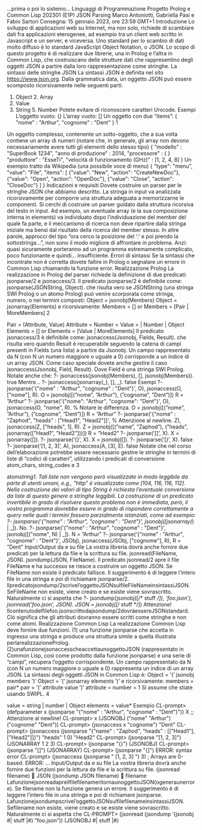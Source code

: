 ...prima o poi lo sistemo...
Linguaggi di Programmazione Progetto Prolog e Common Lisp 202301 (E1P)
JSON Parsing
Marco Antoniotti, Gabriella Pasi e Fabio Sartori
Consegna:
15 gennaio 2023, ore 23:59 GMT+1
Introduzione
Lo sviluppo di applicazioni web su Internet, ma non solo, richiede di scambiare dati fra applicazioni eterogenee, ad esempio tra un client web scritto in Javascript e un server, e viceversa. Uno standard per lo scambio di dati molto diffuso è lo standard JavaScript Object Notation, o JSON. Lo scopo di questo progetto è di realizzare due librerie, una in Prolog e l’altra in Common Lisp, che costruiscano delle strutture dati che rappresentino degli oggetti JSON a partire dalla loro rappresentazione come stringhe.
La sintassi delle stringhe JSON
La sintassi JSON è definita nel sito https://www.json.org.
Dalla grammatica data, un oggetto JSON può essere scomposto ricorsivamente nelle seguenti parti:

1. Object 2. Array
2. Value
3. String 5. Number
   Potete evitare di riconoscere caratteri Unicode.
   Esempi
   L’oggetto vuoto:
   {}
   L’array vuoto:
   []
   Un oggetto con due “items”:
   {
   "nome" : "Arthur",
   "cognome" : "Dent"
   }
   1

Un oggetto complesso, contenente un sotto-oggetto, che a sua volta contiene un array di numeri (notare che, in generale, gli array non devono necessariamente avere tutti gli elementi dello stesso tipo)
{
"modello" : "SuperBook 1234",
"anno di produzione" : 2014,
"processore" : {
}
"produttore" : "EsseTi",
"velocità di funzionamento (GHz)" : [1, 2, 4, 8]
}
Un esempio tratto da Wikipedia (una possibile voce di menu)
{
"type": "menu",
"value": "File",
"items": [
{"value": "New", "action": "CreateNewDoc"},
{"value": "Open", "action": "OpenDoc"},
{"value": "Close", "action": "CloseDoc"}
] }
Indicazioni e requisiti
Dovete costruire un parser per le stringhe JSON che abbiamo descritto. La stringa in input va analizzata ricorsivamente per comporre una struttura adeguata a memorizzarne le componenti. Si cerchi di costruire un parser guidato dalla struttura ricorsiva del testo in input. Ad esempio, un eventuale array (e la sua composizione interna in elements) va individuato dopo l’individuazione del member del quale fa parte, e il meccanismo di ricerca non deve ripartire dalla stringa iniziale ma bensì dal risultato della ricerca del member stesso.
In altre parole, approcci del tipo “ora cerco la posizione del ‘:’ e poi prendo la sottostringa...”, non sono il modo migliore di affrontare in problema. Anzi: quasi sicuramente porteranno ad un programma estremamente complicato, poco funzionante e quindi... insufficiente.
Errori di sintassi
Se la sintassi che incontrate non è corretta dovete fallire in Prolog o segnalare un errore in Common Lisp chiamando la funzione error.
Realizzazione Prolog
La realizzazione in Prolog del parser richiede la definizione di due predicati: jsonparse/2 e jsonaccess/3.
Il predicato jsonparse/2 è definibile come: jsonparse(JSONString, Object).
che risulta vero se JSONString (una stringa SWI Prolog o un atomo Prolog) può venire scorporata come stringa, numero, o nei termini composti:
Object = jsonobj(Members)
Object = jsonarray(Elements)
e ricorsivamente:
Members = [] or
Members = [Pair | MoreMembers]
2

Pair = (Attribute, Value)
Attribute = <string SWI Prolog>
Number = <numero Prolog>
Value = <string SWI Prolog> | Number | Object
Elements = [] or
Elements = [Value | MoreElements]
Il predicato jsonaccess/3 è definibile come: jsonaccess(Jsonobj, Fields, Result).
che risulta vero quando Result è recuperabile seguendo la catena di campi presenti in Fields (una lista) a partire da Jsonobj. Un campo rappresentato da N (con N un numero maggiore o uguale a 0) corrisponde a un indice di un array JSON.
Come caso speciale dovete anche gestire il caso
jsonaccess(Jsonobj, Field, Result).
Dove Field è una stringa SWI Prolog. Notate anche che:
?- jsonaccess(jsonobj(Members), [], jsonobj(Members)). true
Mentre...
?- jsonaccess(jsonarray(_), [], _). false
Esempi
?- jsonparse('{"nome" : "Arthur", "cognome" : "Dent"}', O), jsonaccess(O, ["nome"], R).
O = jsonobj([(”nome”, ”Arthur”), (”cognome”, ”Dent”)])
R = ”Arthur”
?- jsonparse('{"nome": "Arthur", "cognome": "Dent"}', O),
jsonaccess(O, "nome", R). % Notare le differenza.
O = jsonobj([(”nome”, ”Arthur”), (”cognome”, ”Dent”)])
R = ”Arthur”
?- jsonparse('{"nome" : "Zaphod",
"heads" : ["Head1", "Head2"]}', % Attenzione al newline.
Z),
jsonaccess(Z, ["heads", 1], R).
Z = jsonobj([(”name”, ”Zaphod”), (”heads”, jsonarray([”Head1”, ”Head2”]))])
R = ”Head2”
?- jsonparse(’[]’, X). X = jsonarray([]).
?- jsonparse(’{}’, X). X = jsonobj([]).
?- jsonparse(’[}’, X). false
?- jsonparse(’[1, 2, 3]’, A), jsonaccess(A, [3], E). false
Notate che nel corso dell’elaborazione potrebbe essere necessario gestire le stringhe in termini di liste di “codici di caratteri”, utilizzando i predicati di conversione atom_chars, string_codes e
3

atom*string1. Tali liste non vengono però visualizzate in modo leggibile da parte di utenti umani, e.g., ”http” è visualizzata come [104, 116, 116, 112]. Nella costruzione dei valori di tipo String è richiesta l’eventuale conversione da liste di questo genere a stringhe leggibili.
La costruzione di un predicato invertibile in grado di risolvere questo problema non è immediata, però, il vostro programma dovrebbe essere in grado di rispondere correttamente a query nelle quali i termini fossero parzialmente istanziati, come ad esempio:
?- jsonparse('{"nome" : "Arthur", "cognome" : "Dent"}', jsonobj([jsonarray(*) | _]).
No.
?- jsonparse('{"nome" : "Arthur", "cognome" : "Dent"}', jsonobj([("nome", N) | _]).
N = ”Arthur”
?- jsonparse('{"nome" : "Arthur", "cognome" : "Dent"}', JSObj), jsonaccess(JSObj, ["cognome"], R),
R = ”Dent”
Input/Output da e su file
La vostra libreria dovrà anche fornire due predicati per la lettura da file e la scrittura su file.
jsonread(FileName, JSON).
jsondump(JSON, FileName).
Il predicato jsonread/2 apre il file FileName e ha successo se riesce a costruire un oggetto JSON. Se FileName non esiste il predicato fallisce. Il suggerimento è di leggere l’intero file in una stringa e poi di richiamare jsonparse/2.
Ilpredicatojsondump/2scrivel’oggettoJSONsulfileFileNameinsintassiJSON. SeFileName non esiste, viene creato e se esiste viene sovrascritto. Naturalmente ci si aspetta che
?- jsondump(jsonobj([/* stuff */]), ’foo.json’), jsonread(’foo.json’, JSON).
JSON = jsonobj([/* stuff */])
Attenzione! Ilcontenutodelfilefoo.jsonscrittodajsondump/2dovràessereJSONstandard.
Ciò significa che gli attributi dovranno essere scritti come stringhe e non come atomi.
Realizzazione Common Lisp
La realizzazione Common Lisp deve fornire due funzioni. (1) una funzione
jsonparse che accetta in ingresso una stringa e produce una struttura simile a quella illustrata perlarealizzazioneProlog. (2)unafunzionejsonaccesscheaccettaunoggettoJSON (rappresentato in Common Lisp, così come prodotto dalla funzione jsonparse) e una serie di “campi”, recupera l’oggetto corrispondente. Un campo rappresentato da N (con N un numero maggiore o uguale a 0) rappresenta un indice di un array JSON.
La sintassi degli oggetti JSON in Common Lisp è:
Object = ’(’ jsonobj members ’)’ Object = ’(’ jsonarray elements ’)’
e ricorsivamente:
members = pair\*
pair = ’(’ attribute value ’)’ attribute = <stringa Common Lisp> number = <numero Common Lisp>
1 Si assume che stiate usando SWIPL.
4

value = string | number | Object elements = value\*
Esempio
CL-prompt> (defparameter x (jsonparse "{\"nome\" : \"Arthur\", \"cognome\" : \"Dent\"}"))
X
;; Attenzione al newline!
CL-prompt> x
(JSONOBJ ("nome" "Arthur") ("cognome" "Dent"))
CL-prompt> (jsonaccess x "cognome") "Dent"
CL-prompt> (jsonaccess (jsonparse
"{\"name\" : \"Zaphod\",
\"heads\" : [[\"Head1\"], [\"Head2\"]]}")
"heads" 1 0)
"Head2"
CL-prompt> (jsonparse "[1, 2, 3]") (JSONARRAY 1 2 3)
CL-prompt> (jsonparse "{}") (JSONOBJ)
CL-prompt> (jsonparse "[]") (JSONARRAY)
CL-prompt> (jsonparse "{]") ERROR: syntax error
CL-prompt> (jsonaccess (jsonparse " [1, 2, 3] ") 3) ; Arrays are 0-based. ERROR: ...
Input/Output da e su file
La vostra libreria dovrà anche fornire due funzioni per la lettura da file e la scrittura su file.
(jsonread filename)  JSON (jsondump JSON filename)  filename
LafunzionejsonreadapreilfilefilenameritornaunoggettoJSON(ogeneraunerrore). Se filename non la funzione genera un errore. Il suggerimento è di leggere l’intero file in una stringa e poi di richiamare jsonparse.
Lafunzionejsondumpscrivel’oggettoJSONsulfilefilenameinsintassiJSON. Sefilename non esiste, viene creato e se esiste viene sovrascritto. Naturalmente ci si aspetta che
CL-PROMPT> (jsonread (jsondump ’(jsonobj #| stuff |#) ”foo.json”)) (JSONOBJ #| stuff |#)
